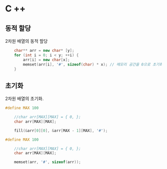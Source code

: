 # C ++

## 동적 할당

2차원 배열의 동적 할당

```c++
	char** arr = new char* [y]; 
    for (int i = 0; i < y; ++i) {
        arr[i] = new char[x]; 
        memset(arr[i], '#', sizeof(char) * x); // 메모리 공간을 0으로 초기화 
    }
```





## 초기화

2차원 배열의 초기화.

```c++
#define MAX 100

    //char arr[MAX][MAX] = { 0, };
    char arr[MAX][MAX];

    fill(&arr[0][0], &arr[MAX - 1][MAX], '#');
```

```c++
#define MAX 100

    //char arr[MAX][MAX] = { 0, };
    char arr[MAX][MAX];

    memset(arr, '#', sizeof(arr));
```

